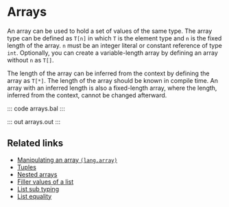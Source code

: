 # Arrays

An array can be used to hold a set of values of the same type. The array type can be defined as `T[n]` in which `T` is the element type and `n` is the fixed length of the array. `n` must be an integer literal or constant reference of type `int`. Optionally, you can create a variable-length array by defining an array without `n` as `T[]`.

The length of the array can be inferred from the context by defining the array as `T[*]`. The length of the array should be known in compile time.
An array with an inferred length is also a fixed-length array, where the length, inferred from the context, cannot be changed afterward.

::: code arrays.bal :::

::: out arrays.out :::

## Related links
- [Manipulating an array `(lang.array)`](https://lib.ballerina.io/ballerina/lang.array)
- [Tuples](/learn/by-example/tuples)
- [Nested arrays](/learn/by-example/nested-arrays)
- [Filler values of a list](/learn/by-example/filler-values-of-a-list)
- [List sub typing](/learn/by-example/list-subtyping)
- [List equality](/learn/by-example/list-equality)
